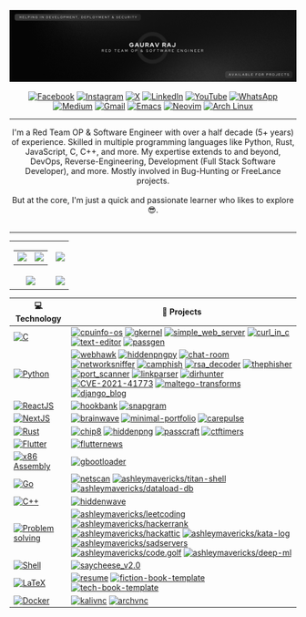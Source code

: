 <!-- ![GitHub cover pic_profile](profile_banner.png) -->

![GitHub Cover](banner.png)

<div align="center">

[![Facebook](https://img.shields.io/badge/Facebook-%231877F2.svg?logo=Facebook&logoColor=white)](https://web.facebook.com/thehackersbrainblog/)
[![Instagram](https://img.shields.io/badge/Instagram-%23E4405F.svg?logo=Instagram&logoColor=white)](https://www.instagram.com/thehackersbrain/)
[![X](https://img.shields.io/badge/X-%23000000.svg?logo=X&logoColor=white)](https://twitter.com/thehackersbrain)
[![LinkedIn](https://custom-icon-badges.demolab.com/badge/LinkedIn-0A66C2?logo=linkedin-white&logoColor=fff)](https://www.linkedin.com/in/thehackersbrainn/)
[![YouTube](https://img.shields.io/badge/YouTube-%23FF0000.svg?logo=YouTube&logoColor=white)](https://www.youtube.com/channel/UCpGLOEm0RqivXv3pxNjneNQ)
[![WhatsApp](https://img.shields.io/badge/WhatsApp-25D366?logo=whatsapp&logoColor=white)](https://wa.me/+917488930330)
[![Medium](https://img.shields.io/badge/Medium-black?logo=medium&logoColor=white)](https://thehackersbrain.medium.com/)
[![Gmail](https://img.shields.io/badge/Gmail-D14836?logo=gmail&logoColor=white)](mailto:contact@thehackersbrain.online)
[![Emacs](https://img.shields.io/badge/Emacs-%237F5AB6.svg?&logo=gnu-emacs&logoColor=white)](#)
[![Neovim](https://img.shields.io/badge/Neovim-57A143?logo=neovim&logoColor=fff)](#)
[![Arch Linux](https://img.shields.io/badge/Arch%20Linux-1793D1?logo=arch-linux&logoColor=fff)](#)

</div>

---

<p align="center">
    I'm a Red Team OP &amp; Software Engineer with over a half decade (5+ years) of experience. Skilled in multiple programming languages like Python, Rust, JavaScript, C, C++, and more. My expertise extends to and beyond, DevOps, Reverse-Engineering, Development (Full Stack Software Developer), and more. Mostly involved in Bug-Hunting or FreeLance projects.
    <br/><br/>But at the core, I'm just a quick and passionate learner who likes to explore 😎.<br/><br/>
</p>

<hr/>

<table align="center" width="100%">
  <tr>
    <td align="center">
      <table>
        <tr>
          <td align="center">
            <a href="https://github.com/cybercraftlabs">
              <img src="https://avatars.githubusercontent.com/u/145713714?s=200&v=4" />
            </a>
          </td>
          <td align="center">
            <a href="https://github.com/berserkarch">
                 <img src="https://gitlab.com/uploads/-/system/group/avatar/110036842/dr-logo-general-1.png" />
            </a>
          </td>
        </tr>
      </table>
    </td>
    <td align="center">
      <img width="120%" src="https://github-readme-stats.vercel.app/api?username=thehackersbrain&count_private=true&theme=tokyonight&show_icons=true" />
    </td>
  </tr>
  <tr>
          <td align="center">
            <img src="https://github-readme-stats.vercel.app/api/top-langs/?username=thehackersbrain&layout=compact&title_color=007bff&text_color=e7e7e7&icon_color=007bff&bg_color=171c28">
          </td>
    <td align="center">
      <img src="https://github-readme-streak-stats.herokuapp.com/?user=thehackersbrain&theme=tokyonight">
    </td>
  </tr>
</table>

<!-- START OF PROFILE STACK, DO NOT REMOVE -->
| 💻 **Technology** | 🚀 **Projects** |
| - | - |
| [![C](https://img.shields.io/static/v1?label=&message=C&color=00a3e9&logo=C&logoColor=FFFFFF)](https://en.cppreference.com/w/c/language) | [![cpuinfo-os](https://img.shields.io/static/v1?label=&message=cpuinfo-os&color=000605&logo=github&logoColor=FFFFFF&labelColor=000605)](https://github.com/thehackersbrain/cpuinfo-os) [![gkernel](https://img.shields.io/static/v1?label=&message=gkernel&color=000605&logo=github&logoColor=FFFFFF&labelColor=000605)](https://github.com/thehackersbrain/gkernel) [![simple_web_server](https://img.shields.io/static/v1?label=&message=simple_web_server&color=000605&logo=github&logoColor=FFFFFF&labelColor=000605)](https://github.com/thehackersbrain/simple_web_server) [![curl_in_c](https://img.shields.io/static/v1?label=&message=curl_in_c&color=000605&logo=github&logoColor=FFFFFF&labelColor=000605)](https://github.com/thehackersbrain/curl_in_c) [![text-editor](https://img.shields.io/static/v1?label=&message=text-editor&color=000605&logo=github&logoColor=FFFFFF&labelColor=000605)](https://github.com/thehackersbrain/text-editor) [![passgen](https://img.shields.io/static/v1?label=&message=passgen&color=000605&logo=github&logoColor=FFFFFF&labelColor=000605)](https://github.com/thehackersbrain/passgen) |
| [![Python](https://img.shields.io/static/v1?label=&message=Python&color=3776AB&logo=Python&logoColor=FFFFFF)](https://www.python.org/) | [![webhawk](https://img.shields.io/static/v1?label=&message=webhawk&color=000605&logo=github&logoColor=FFFFFF&labelColor=000605)](https://github.com/thehackersbrain/webhawk) [![hiddenpngpy](https://img.shields.io/static/v1?label=&message=hiddenpngpy&color=000605&logo=github&logoColor=FFFFFF&labelColor=000605)](https://github.com/thehackersbrain/hiddenpngpy) [![chat-room](https://img.shields.io/static/v1?label=&message=chat-room&color=000605&logo=github&logoColor=FFFFFF&labelColor=000605)](https://github.com/thehackersbrain/chat-room) [![networksniffer](https://img.shields.io/static/v1?label=&message=networksniffer&color=000605&logo=github&logoColor=FFFFFF&labelColor=000605)](https://github.com/thehackersbrain/networksniffer) [![camphish](https://img.shields.io/static/v1?label=&message=camphish&color=000605&logo=github&logoColor=FFFFFF&labelColor=000605)](https://github.com/thehackersbrain/camphish) [![rsa_decoder](https://img.shields.io/static/v1?label=&message=rsa_decoder&color=000605&logo=github&logoColor=FFFFFF&labelColor=000605)](https://github.com/thehackersbrain/rsa_decoder) [![thephisher](https://img.shields.io/static/v1?label=&message=thephisher&color=000605&logo=github&logoColor=FFFFFF&labelColor=000605)](https://github.com/thehackersbrain/thephisher) [![port_scanner](https://img.shields.io/static/v1?label=&message=port_scanner&color=000605&logo=github&logoColor=FFFFFF&labelColor=000605)](https://github.com/thehackersbrain/port_scanner) [![linkparser](https://img.shields.io/static/v1?label=&message=linkparser&color=000605&logo=github&logoColor=FFFFFF&labelColor=000605)](https://github.com/thehackersbrain/linkparser) [![dirhunter](https://img.shields.io/static/v1?label=&message=dirhunter&color=000605&logo=github&logoColor=FFFFFF&labelColor=000605)](https://github.com/thehackersbrain/dirhunter) [![CVE-2021-41773](https://img.shields.io/static/v1?label=&message=CVE-2021-41773&color=000605&logo=github&logoColor=FFFFFF&labelColor=000605)](https://github.com/thehackersbrain/CVE-2021-41773) [![maltego-transforms](https://img.shields.io/static/v1?label=&message=maltego-transforms&color=000605&logo=github&logoColor=FFFFFF&labelColor=000605)](https://github.com/thehackersbrain/maltego-transforms) [![django_blog](https://img.shields.io/static/v1?label=&message=django_blog&color=000605&logo=github&logoColor=FFFFFF&labelColor=000605)](https://github.com/thehackersbrain/django_blog) |
| [![ReactJS](https://img.shields.io/static/v1?label=&message=ReactJS&color=61DAFB&logo=React&logoColor=FFFFFF)](https://react.dev/) | [![hookbank](https://img.shields.io/static/v1?label=&message=hookbank&color=000605&logo=github&logoColor=FFFFFF&labelColor=000605)](https://github.com/thehackersbrain/hookbank) [![snapgram](https://img.shields.io/static/v1?label=&message=snapgram&color=000605&logo=github&logoColor=FFFFFF&labelColor=000605)](https://github.com/thehackersbrain/snapgram) |
| [![NextJS](https://img.shields.io/static/v1?label=&message=NextJS&color=000000&logo=Next.js&logoColor=FFFFFF)](https://nextjs.org/) | [![brainwave](https://img.shields.io/static/v1?label=&message=brainwave&color=000605&logo=github&logoColor=FFFFFF&labelColor=000605)](https://github.com/thehackersbrain/brainwave) [![minimal-portfolio](https://img.shields.io/static/v1?label=&message=minimal-portfolio&color=000605&logo=github&logoColor=FFFFFF&labelColor=000605)](https://github.com/thehackersbrain/minimal-portfolio) [![carepulse](https://img.shields.io/static/v1?label=&message=carepulse&color=000605&logo=github&logoColor=FFFFFF&labelColor=000605)](https://github.com/thehackersbrain/carepulse) |
| [![Rust](https://img.shields.io/static/v1?label=&message=Rust&color=000000&logo=Rust&logoColor=FFFFFF)](https://google.com/search?q=assembly+lang) | [![chip8](https://img.shields.io/static/v1?label=&message=chip8&color=000605&logo=github&logoColor=FFFFFF&labelColor=000605)](https://github.com/thehackersbrain/chip8) [![hiddenpng](https://img.shields.io/static/v1?label=&message=hiddenpng&color=000605&logo=github&logoColor=FFFFFF&labelColor=000605)](https://github.com/thehackersbrain/hiddenpng) [![passcraft](https://img.shields.io/static/v1?label=&message=passcraft&color=000605&logo=github&logoColor=FFFFFF&labelColor=000605)](https://github.com/thehackersbrain/passcraft) [![ctftimers](https://img.shields.io/static/v1?label=&message=ctftimers&color=000605&logo=github&logoColor=FFFFFF&labelColor=000605)](https://github.com/thehackersbrain/ctftimers) |
| [![Flutter](https://img.shields.io/static/v1?label=&message=Flutter&color=02569B&logo=Flutter&logoColor=FFFFFF)](https://flutter.dev/) | [![flutternews](https://img.shields.io/static/v1?label=&message=flutternews&color=000605&logo=github&logoColor=FFFFFF&labelColor=000605)](https://github.com/thehackersbrain/flutternews) |
| [![x86 Assembly](https://img.shields.io/static/v1?label=&message=x86%20Assembly&color=111111&logo=AssemblyScript&logoColor=FFFFFF)](https://google.com/search?q=assembly+lang) | [![gbootloader](https://img.shields.io/static/v1?label=&message=gbootloader&color=000605&logo=github&logoColor=FFFFFF&labelColor=000605)](https://github.com/thehackersbrain/gbootloader) |
| [![Go](https://img.shields.io/static/v1?label=&message=Go&color=00ADD8&logo=Go&logoColor=FFFFFF)](https://go.dev/) | [![netscan](https://img.shields.io/static/v1?label=&message=netscan&color=000605&logo=github&logoColor=FFFFFF&labelColor=000605)](https://github.com/thehackersbrain/netscan) [![ashleymavericks/titan-shell](https://img.shields.io/static/v1?label=&message=titan-shell&color=000605&logo=github&logoColor=FFFFFF&labelColor=000605)](https://github.com/ashleymavericks/titan-shell) [![ashleymavericks/dataload-db](https://img.shields.io/static/v1?label=&message=dataload-db&color=000605&logo=github&logoColor=FFFFFF&labelColor=000605)](https://github.com/ashleymavericks/dataload-db) |
| [![C++](https://img.shields.io/static/v1?label=&message=C++&color=00599C&logo=C++&logoColor=FFFFFF)](https://google.com/search?q=cpp+lang) | [![hiddenwave](https://img.shields.io/static/v1?label=&message=hiddenwave&color=000605&logo=github&logoColor=FFFFFF&labelColor=000605)](https://github.com/thehackersbrain/hiddenwave) |
| [![Problem solving](https://img.shields.io/static/v1?label=&message=Problem%20solving&color=FFA116&logo=LeetCode&logoColor=FFFFFF)](https://hackattic.com/u/ashleymavericks) | [![ashleymavericks/leetcoding](https://img.shields.io/static/v1?label=&message=leetcoding&color=000605&logo=github&logoColor=FFFFFF&labelColor=000605)](https://github.com/ashleymavericks/leetcoding) [![ashleymavericks/hackerrank](https://img.shields.io/static/v1?label=&message=hackerrank&color=000605&logo=github&logoColor=FFFFFF&labelColor=000605)](https://github.com/ashleymavericks/hackerrank) [![ashleymavericks/hackattic](https://img.shields.io/static/v1?label=&message=hackattic&color=000605&logo=github&logoColor=FFFFFF&labelColor=000605)](https://github.com/ashleymavericks/hackattic) [![ashleymavericks/kata-log](https://img.shields.io/static/v1?label=&message=kata-log&color=000605&logo=github&logoColor=FFFFFF&labelColor=000605)](https://github.com/ashleymavericks/kata-log) [![ashleymavericks/sadservers](https://img.shields.io/static/v1?label=&message=sadservers&color=000605&logo=github&logoColor=FFFFFF&labelColor=000605)](https://github.com/ashleymavericks/sadservers) [![ashleymavericks/code.golf](https://img.shields.io/static/v1?label=&message=code.golf&color=000605&logo=github&logoColor=FFFFFF&labelColor=000605)](https://github.com/ashleymavericks/code.golf) [![ashleymavericks/deep-ml](https://img.shields.io/static/v1?label=&message=deep-ml&color=000605&logo=github&logoColor=FFFFFF&labelColor=000605)](https://github.com/ashleymavericks/deep-ml) |
| [![Shell](https://img.shields.io/static/v1?label=&message=Shell&color=4EAA25&logo=GNU%20Bash&logoColor=FFFFFF)](https://www.gnu.org/) | [![saycheese_v2.0](https://img.shields.io/static/v1?label=&message=saycheese_v2.0&color=000605&logo=github&logoColor=FFFFFF&labelColor=000605)](https://github.com/thehackersbrain/saycheese_v2.0) |
| [![LaTeX](https://img.shields.io/static/v1?label=&message=LaTeX&color=008080&logo=LaTeX&logoColor=FFFFFF)](https://www.latex-project.org/) | [![resume](https://img.shields.io/static/v1?label=&message=resume&color=000605&logo=github&logoColor=FFFFFF&labelColor=000605)](https://github.com/thehackersbrain/resume) [![fiction-book-template](https://img.shields.io/static/v1?label=&message=fiction-book-template&color=000605&logo=github&logoColor=FFFFFF&labelColor=000605)](https://github.com/thehackersbrain/fiction-book-template) [![tech-book-template](https://img.shields.io/static/v1?label=&message=tech-book-template&color=000605&logo=github&logoColor=FFFFFF&labelColor=000605)](https://github.com/thehackersbrain/tech-book-template) |
| [![Docker](https://img.shields.io/static/v1?label=&message=Docker&color=2496ED&logo=Docker&logoColor=FFFFFF)](https://docker.com) | [![kalivnc](https://img.shields.io/static/v1?label=&message=kalivnc&color=000605&logo=github&logoColor=FFFFFF&labelColor=000605)](https://github.com/thehackersbrain/kalivnc) [![archvnc](https://img.shields.io/static/v1?label=&message=archvnc&color=000605&logo=github&logoColor=FFFFFF&labelColor=000605)](https://github.com/thehackersbrain/archvnc) |
<!-- END OF PROFILE STACK, DO NOT REMOVE -->
